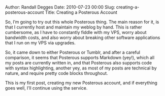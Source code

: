 Author: Randall Degges
Date: 2010-07-23 00:00
Slug: creating-a-posterous-account
Title: Creating a Posterous Account


So, I’m going to try out this whole Posterous thing. The main reason for it, is
that I currently host and maintain my weblog by hand. This is rather cumbersome,
as I have to constantly fiddle with my VPS, worry about bandwidth costs, and
also worry about breaking other software applications that I run on my VPS via
upgrades.

So, it came down to either Posterous or Tumblr, and after a careful comparison,
it seems that Posterous supports Markdown (yey!), which all my posts are
currently written in, and that Posterous also supports code with syntax
highlighting, another yey, as most of my posts are technical by nature, and
require pretty code blocks throughout.

This is my first post, creating my new Posterous account, and if everything goes
well, I’ll continue using the service.
